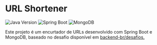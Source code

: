 # URL Shortener

![Java Version](https://img.shields.io/badge/Java-21+-blue)
![Spring Boot](https://img.shields.io/badge/Spring%20Boot-3.4.2-brightgreen)
![MongoDB](https://img.shields.io/badge/MongoDB-8.0.4-blue)

Este projeto é um encurtador de URLs desenvolvido com Spring Boot e MongoDB, baseado no desafio disponível em [backend-br/desafios. ](https://github.com/backend-br/desafios/blob/master/url-shortener/PROBLEM.md)


